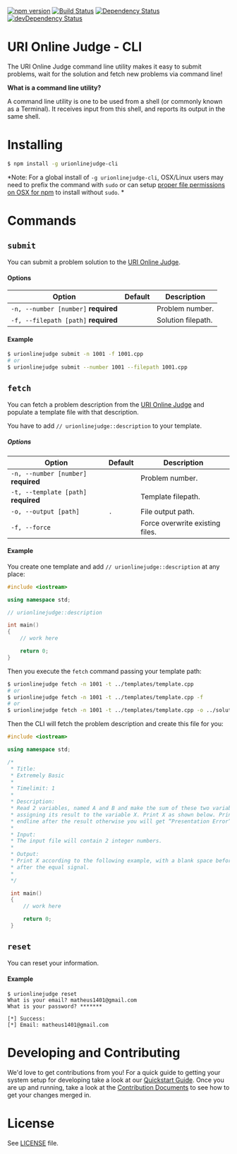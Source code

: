 [![npm version](https://badge.fury.io/js/urionlinejudge-cli.svg)](https://badge.fury.io/js/urionlinejudge-cli)
[![Build Status](https://travis-ci.org/matheussampaio/urionlinejudge-cli.svg?branch=master)](https://travis-ci.org/matheussampaio/urionlinejudge-cli)
[![Dependency Status](https://david-dm.org/matheussampaio/urionlinejudge-cli.svg)](https://david-dm.org/matheussampaio/urionlinejudge-cli)
[![devDependency Status](https://david-dm.org/matheussampaio/urionlinejudge-cli/dev-status.svg)](https://david-dm.org/matheussampaio/urionlinejudge-cli#info=devDependencies)

# URI Online Judge - CLI

The URI Online Judge command line utility makes it easy to submit problems, wait for the solution and fetch new problems via command line!

**What is a command line utility?**

A command line utility is one to be used from a shell (or commonly known as a Terminal). It receives input from this shell, and reports its output in the same shell.

# Installing

```bash
$ npm install -g urionlinejudge-cli
```

*Note: For a global install of `-g urionlinejudge-cli`, OSX/Linux users may need to prefix the command with `sudo` or can setup [proper file permissions on OSX for npm](http://www.johnpapa.net/how-to-use-npm-global-without-sudo-on-osx/) to install without `sudo`. *


# Commands

## `submit`
You can submit a problem solution to the [URI Online Judge](1).

#### Options

| Option                               | Default  | Description        |
|--------------------------------------|----------|--------------------|
| `-n, --number [number]` **required** |          | Problem number.    |
| `-f, --filepath [path]` **required** |          | Solution filepath. |

#### Example

```bash
$ urionlinejudge submit -n 1001 -f 1001.cpp
# or
$ urionlinejudge submit --number 1001 --filepath 1001.cpp
```



## `fetch`
You can fetch a problem description from the [URI Online Judge](1) and populate a template file with that description.

You have to add `// urionlinejudge::description` to your template.

##### Options

| Option                               | Default | Description                     |
|--------------------------------------|---------|---------------------------------|
| `-n, --number [number]` **required** |         | Problem number.                 |
| `-t, --template [path]` **required** |         | Template filepath.              |
| `-o, --output [path]`                | `.`     | File output path.               |
| `-f, --force`                        |         | Force overwrite existing files. |


#### Example

You create one template and add `// urionlinejudge::description` at any place:
```cpp
#include <iostream>

using namespace std;

// urionlinejudge::description

int main()
{
    // work here

    return 0;
}
```

Then you execute the `fetch` command passing your template path:

```bash
$ urionlinejudge fetch -n 1001 -t ../templates/template.cpp
# or
$ urionlinejudge fetch -n 1001 -t ../templates/template.cpp -f
# or
$ urionlinejudge fetch -n 1001 -t ../templates/template.cpp -o ../solutions/folder
```

Then the CLI will fetch the problem description and create this file for you:
```cpp
#include <iostream>

using namespace std;

/*
 * Title:
 * Extremely Basic
 *
 * Timelimit: 1
 *
 * Description:
 * Read 2 variables, named A and B and make the sum of these two variables,
 * assigning its result to the variable X. Print X as shown below. Print
 * endline after the result otherwise you will get “Presentation Error”.
 *
 * Input:
 * The input file will contain 2 integer numbers.
 *
 * Output:
 * Print X according to the following example, with a blank space before and
 * after the equal signal.
 *
 */

 int main()
 {
     // work here

     return 0;
 }
 ```



## `reset`
You can reset your information.

#### Example

```
$ urionlinejudge reset
What is your email? matheus1401@gmail.com
What is your password? *******

[*] Success:
[*] Email: matheus1401@gmail.com
```



# Developing and Contributing
We'd love to get contributions from you! For a quick guide to getting your system setup for developing take a look at our [Quickstart Guide](https://github.com/matheussampaio/urionlinejudge-cli/blob/master/QUICKSTART.md). Once you are up and running, take a look at the [Contribution Documents](https://github.com/matheussampaio/urionlinejudge-cli/blob/master/CONTRIBUTING.md) to see how to get your changes merged in.

# License
See [LICENSE](https://github.com/matheussampaio/urionlinejudge-cli/blob/master/LICENSE) file.

[1]: https://www.urionlinejudge.com.br
